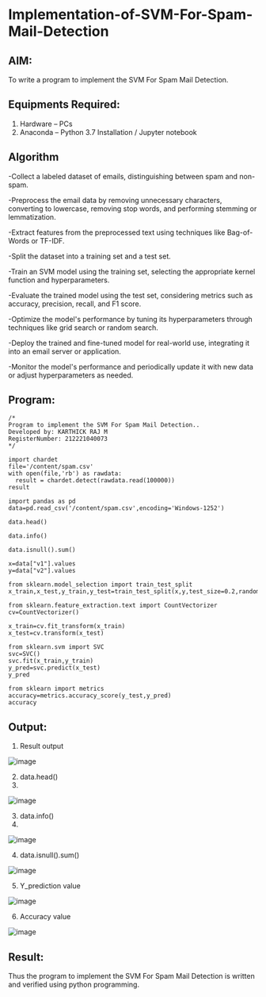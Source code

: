 # Implementation-of-SVM-For-Spam-Mail-Detection

## AIM:
To write a program to implement the SVM For Spam Mail Detection.

## Equipments Required:
1. Hardware – PCs
2. Anaconda – Python 3.7 Installation / Jupyter notebook

## Algorithm
-Collect a labeled dataset of emails, distinguishing between spam and non-spam.

-Preprocess the email data by removing unnecessary characters, converting to lowercase, removing stop words, and performing stemming or lemmatization.

-Extract features from the preprocessed text using techniques like Bag-of-Words or TF-IDF.

-Split the dataset into a training set and a test set.

-Train an SVM model using the training set, selecting the appropriate kernel function and hyperparameters.

-Evaluate the trained model using the test set, considering metrics such as accuracy, precision, recall, and F1 score.

-Optimize the model's performance by tuning its hyperparameters through techniques like grid search or random search.

-Deploy the trained and fine-tuned model for real-world use, integrating it into an email server or application.

-Monitor the model's performance and periodically update it with new data or adjust hyperparameters as needed.


## Program:
```
/*
Program to implement the SVM For Spam Mail Detection..
Developed by: KARTHICK RAJ M
RegisterNumber: 212221040073
*/
```
```
import chardet
file='/content/spam.csv'
with open(file,'rb') as rawdata:
  result = chardet.detect(rawdata.read(100000))
result

import pandas as pd
data=pd.read_csv('/content/spam.csv',encoding='Windows-1252')

data.head()

data.info()

data.isnull().sum()

x=data["v1"].values
y=data["v2"].values

from sklearn.model_selection import train_test_split
x_train,x_test,y_train,y_test=train_test_split(x,y,test_size=0.2,random_state=0)

from sklearn.feature_extraction.text import CountVectorizer
cv=CountVectorizer()

x_train=cv.fit_transform(x_train)
x_test=cv.transform(x_test)

from sklearn.svm import SVC
svc=SVC()
svc.fit(x_train,y_train)
y_pred=svc.predict(x_test)
y_pred

from sklearn import metrics
accuracy=metrics.accuracy_score(y_test,y_pred)
accuracy
```
## Output:

1. Result output

![image](https://github.com/kavyasenthamarai/Implementation-of-SVM-For-Spam-Mail-Detection/assets/118668727/41f74835-e2ec-4920-8d8a-8b86d2584826)

2. data.head()
3. 
![image](https://github.com/kavyasenthamarai/Implementation-of-SVM-For-Spam-Mail-Detection/assets/118668727/6f032c01-1a77-4638-bb29-d09a42388e62)

3. data.info()
4. 
![image](https://github.com/kavyasenthamarai/Implementation-of-SVM-For-Spam-Mail-Detection/assets/118668727/0d28a1f7-307f-48ff-b81d-1ffbae547532)

4. data.isnull().sum()

![image](https://github.com/kavyasenthamarai/Implementation-of-SVM-For-Spam-Mail-Detection/assets/118668727/c1fc4c0b-b529-4ad4-a800-3dff8015e29e)

5. Y_prediction value

![image](https://github.com/kavyasenthamarai/Implementation-of-SVM-For-Spam-Mail-Detection/assets/118668727/a129bd1a-3a1a-424f-9da6-40088300ac25)

6. Accuracy value

![image](https://github.com/kavyasenthamarai/Implementation-of-SVM-For-Spam-Mail-Detection/assets/118668727/ac15167e-bbd0-42b0-b3bf-c8fb44187844)

## Result:
Thus the program to implement the SVM For Spam Mail Detection is written and verified using python programming.
